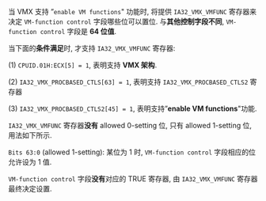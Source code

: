 
当 VMX 支持 ”`enable VM functions`" 功能时, 将提供 `IA32_VMX_VMFUNC` 寄存器来决定 `VM-function control` 字段哪些位可以置位. 与**其他控制字段不同**, `VM-function control` 字段是 **64 位值**. 

当下面的**条件满足**时, 才支持 `IA32_VMX_VMFUNC` 寄存器: 

(1) `CPUID.01H:ECX[5] = 1`, 表明支持 **VMX 架构**. 

(2) `IA32_VMX_PROCBASED_CTLS[63] = 1`, 表明支持 `IA32_VMX_PROCBASED_CTLS2` 寄存器

(3) `IA32_VMX_PROCBASED_CTLS2[45] = 1`, 表明支持”**enable VM functions**"功能. 

`IA32_VMX_VMFUNC` 寄存器**没有** allowed 0-setting 位, 只有 allowed 1-setting 位, 用法如下所示. 

`Bits 63:0` (allowed 1-setting): 某位为 1 时, `VM-function control` 字段相应的位允许设为 1 值. 

`VM-function control` 字段**没有**对应的 TRUE 寄存器, 由 `IA32_VMX_VMFUNC` 寄存器最终决定设置.